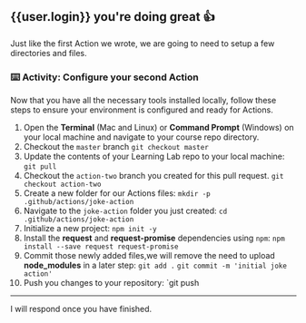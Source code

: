 ## {{user.login}} you're doing great 👍

Just like the first Action we wrote, we are going to need to setup a few directories and files.

### :keyboard: Activity: Configure your second Action

Now that you have all the necessary tools installed locally, follow these steps to ensure your environment is configured and ready for Actions.

1. Open the **Terminal** (Mac and Linux) or **Command Prompt** (Windows) on your local machine and navigate to your course repo directory.
2. Checkout the `master` branch
   `git checkout master`
3. Update the contents of your Learning Lab repo to your local machine:
   `git pull`
4. Checkout the `action-two` branch you created for this pull request.
   `git checkout action-two`
5. Create a new folder for our Actions files:
   `mkdir -p .github/actions/joke-action`
6. Navigate to the `joke-action` folder you just created:
   `cd .github/actions/joke-action`
7. Initialize a new project:
   `npm init -y`
8. Install the **request** and **request-promise** dependencies using `npm`:
   `npm install --save request request-promise`
9. Commit those newly added files,we will remove the need to upload **node_modules** in a later step:
   `git add .`
   `git commit -m 'initial joke action'`
10. Push you changes to your repository:
    `git push

---

I will respond once you have finished.
